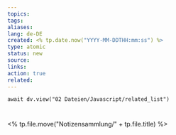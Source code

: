 ```yaml
---
topics: 
tags: 
aliases: 
lang: de-DE
created: <% tp.date.now("YYYY-MM-DDTHH:mm:ss") %>
type: atomic
status: new
source: 
links: 
action: true
related:
---
```


```dataviewjs
await dv.view("02 Dateien/Javascript/related_list")
```

# 
<% tp.file.move("Notizensammlung/" + tp.file.title) %>